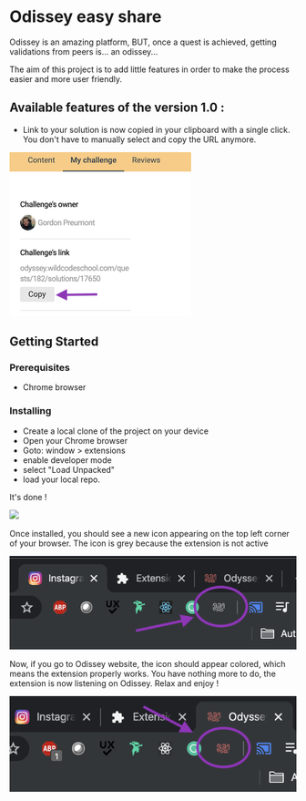 # Odissey easy share

Odissey is an amazing platform, BUT, once a quest is achieved, getting validations from peers is... an odissey...

The aim of this project is to add little features in order to make the process easier and more user friendly.

## Available features of the version 1.0 :

* Link to your solution is now copied in your clipboard with a single click. You don't have to manually select and copy the URL anymore.

![](ressources/feature1.png)

## Getting Started

### Prerequisites

* Chrome browser

### Installing

* Create a local clone of the project on your device
* Open your Chrome browser
* Goto: window > extensions
* enable developer mode
* select "Load Unpacked"
* load your local repo. 

It's done !


![](https://developer.chrome.com/static/images/get_started/load_extension.png)


Once installed, you should see a new icon appearing on the top left corner of your browser.
The icon is grey because the extension is not active

![](ressources/inasctive.png)


Now, if you go to Odissey website, the icon should appear colored, which means the extension properly works. You have nothing more to do, the extension is now listening on Odissey. Relax and enjoy !

![](ressources/active.png)

